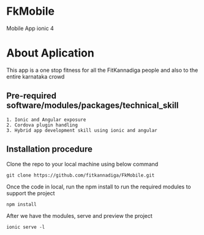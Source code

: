 # FkMobile
Mobile App ionic 4

# About Aplication
This app is a one stop fitness for all the FitKannadiga people and also to the entire karnataka crowd

## Pre-required software/modules/packages/technical_skill

```
1. Ionic and Angular exposure
2. Cordova plugin handling
3. Hybrid app development skill using ionic and angular
```

## Installation procedure

Clone the repo to your local machine using below command
```
git clone https://github.com/fitkannadiga/FkMobile.git
```


Once the code in local, run the npm install to run the required modules to support the project
```
npm install
```

After we have the modules, serve and preview the project
```
ionic serve -l
```
